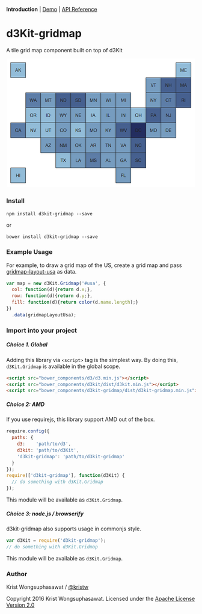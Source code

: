**Introduction** |
[Demo](http://kristw.github.io/d3kit-gridmap) |
[API Reference](docs/api.md)

# d3Kit-gridmap

A tile grid map component built on top of d3Kit

<p align="center">
  <a href="http://kristw.github.io/d3kit-gridmap/" style="width:100%;">
    <img src="examples/thumbnail.png">
  </a>
</p>

### Install

```
npm install d3kit-gridmap --save
```

or

```
bower install d3kit-gridmap --save
```

### Example Usage

For example, to draw a grid map of the US, create a grid map and pass [gridmap-layout-usa](https://github.com/kristw/gridmap-layout-usa) as data.

```javascript
var map = new d3Kit.Gridmap('#usa', {
  col: function(d){return d.x;},
  row: function(d){return d.y;},
  fill: function(d){return color(d.name.length);}
})
  .data(gridmapLayoutUsa);
```

### Import into your project

##### Choice 1. Global

Adding this library via ```<script>``` tag is the simplest way. By doing this, ```d3Kit.Gridmap``` is available in the global scope.

```html
<script src="bower_components/d3/d3.min.js"></script>
<script src="bower_components/d3kit/dist/d3kit.min.js"></script>
<script src="bower_components/d3kit-gridmap/dist/d3kit-gridmap.min.js"></script>
```

##### Choice 2: AMD

If you use requirejs, this library support AMD out of the box.

```javascript
require.config({
  paths: {
    d3:    'path/to/d3',
    d3kit: 'path/to/d3Kit',
    'd3kit-gridmap': 'path/to/d3kit-gridmap'
  }
});
require(['d3kit-gridmap'], function(d3Kit) {
  // do something with d3Kit.Gridmap
});
```

This module will be available as ```d3Kit.Gridmap```.

##### Choice 3: node.js / browserify

d3kit-gridmap also supports usage in commonjs style.

```javascript
var d3Kit = require('d3kit-gridmap');
// do something with d3Kit.Gridmap
```

This module will be available as ```d3Kit.Gridmap```.

### Author

Krist Wongsuphasawat / [@kristw](https://twitter.com/kristw)

Copyright 2016 Krist Wongsuphasawat.
Licensed under the [Apache License Version 2.0](http://www.apache.org/licenses/LICENSE-2.0)